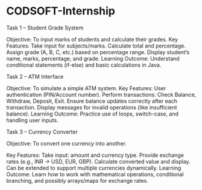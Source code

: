 # CODSOFT-Internship

Task 1 – Student Grade System

Objective: To input marks of students and calculate their grades.
Key Features:
Take input for subjects/marks.
Calculate total and percentage.
Assign grade (A, B, C, etc.) based on percentage range.
Display student’s name, marks, percentage, and grade.
Learning Outcome: Understand conditional statements (if-else) and basic calculations in Java.


Task 2 – ATM Interface

Objective: To simulate a simple ATM system.
Key Features:
User authentication (PIN/Account number).
Perform transactions: Check Balance, Withdraw, Deposit, Exit.
Ensure balance updates correctly after each transaction.
Display messages for invalid operations (like insufficient balance).
Learning Outcome: Practice use of loops, switch-case, and handling user inputs.


Task 3 – Currency Converter

Objective: To convert one currency into another.

Key Features:
Take input: amount and currency type.
Provide exchange rates (e.g., INR → USD, EUR, GBP).
Calculate converted value and display.
Can be extended to support multiple currencies dynamically.
Learning Outcome: Learn how to work with mathematical operations, conditional branching, and possibly arrays/maps for exchange rates.
